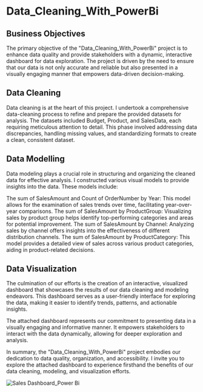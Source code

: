 # Data_Cleaning_With_PowerBi

## Business Objectives
The primary objective of the "Data_Cleaning_With_PowerBi" project is to enhance data quality and provide stakeholders with a dynamic, interactive dashboard for data exploration. The project is driven by the need to ensure that our data is not only accurate and reliable but also presented in a visually engaging manner that empowers data-driven decision-making.


## Data Cleaning
Data cleaning is at the heart of this project. I undertook a comprehensive data-cleaning process to refine and prepare the provided datasets for analysis. The datasets included Budget, Product, and SalesData, each requiring meticulous attention to detail. This phase involved addressing data discrepancies, handling missing values, and standardizing formats to create a clean, consistent dataset.


## Data Modelling
Data modeling plays a crucial role in structuring and organizing the cleaned data for effective analysis. I constructed various visual models to provide insights into the data. These models include:

The sum of SalesAmount and Count of OrderNumber by Year: This model allows for the examination of sales trends over time, facilitating year-over-year comparisons.
The sum of SalesAmount by ProductGroup: Visualizing sales by product group helps identify top-performing categories and areas for potential improvement.
The sum of SalesAmount by Channel: Analyzing sales by channel offers insights into the effectiveness of different distribution channels.
The sum of SalesAmount by ProductCategory: This model provides a detailed view of sales across various product categories, aiding in product-related decisions.


## Data Visualization
The culmination of our efforts is the creation of an interactive, visualized dashboard that showcases the results of our data cleaning and modeling endeavors. This dashboard serves as a user-friendly interface for exploring the data, making it easier to identify trends, patterns, and actionable insights.

The attached dashboard represents our commitment to presenting data in a visually engaging and informative manner. It empowers stakeholders to interact with the data dynamically, allowing for deeper exploration and analysis.

In summary, the "Data_Cleaning_With_PowerBi" project embodies our dedication to data quality, organization, and accessibility. I invite you to explore the attached dashboard to experience firsthand the benefits of our data cleaning, modeling, and visualization efforts.


![Sales Dashboard_Power Bi](https://github.com/Olanrewaju0909/Data_Cleaning_With_PowerBi/assets/145834983/038a40aa-c9f0-4cf8-adfc-cc39ebf81f14)
